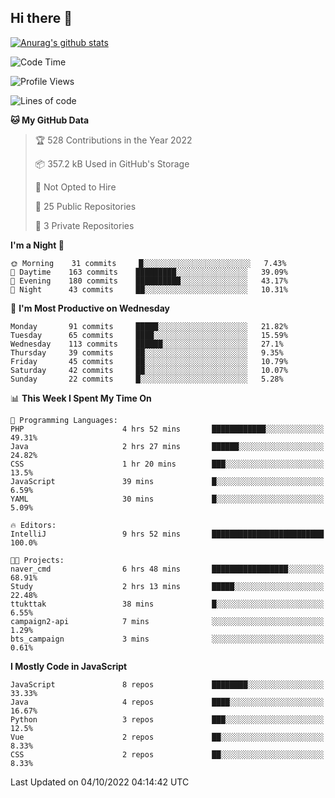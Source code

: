 ## Hi there 👋

[![Anurag's github stats](https://github-readme-stats.vercel.app/api?username=Songwonseok)](https://github.com/anuraghazra/github-readme-stats)



<!--START_SECTION:waka-->
![Code Time](http://img.shields.io/badge/Code%20Time-1%2C790%20hrs%2017%20mins-blue)

![Profile Views](http://img.shields.io/badge/Profile%20Views-1-blue)

![Lines of code](https://img.shields.io/badge/From%20Hello%20World%20I%27ve%20Written-3%20Million%20lines%20of%20code-blue)

**🐱 My GitHub Data** 

> 🏆 528 Contributions in the Year 2022
 > 
> 📦 357.2 kB Used in GitHub's Storage 
 > 
> 🚫 Not Opted to Hire
 > 
> 📜 25 Public Repositories 
 > 
> 🔑 3 Private Repositories  
 > 
**I'm a Night 🦉** 

```text
🌞 Morning    31 commits     █░░░░░░░░░░░░░░░░░░░░░░░░   7.43% 
🌆 Daytime    163 commits    █████████░░░░░░░░░░░░░░░░   39.09% 
🌃 Evening    180 commits    ██████████░░░░░░░░░░░░░░░   43.17% 
🌙 Night      43 commits     ██░░░░░░░░░░░░░░░░░░░░░░░   10.31%

```
📅 **I'm Most Productive on Wednesday** 

```text
Monday       91 commits     █████░░░░░░░░░░░░░░░░░░░░   21.82% 
Tuesday      65 commits     ████░░░░░░░░░░░░░░░░░░░░░   15.59% 
Wednesday    113 commits    ██████░░░░░░░░░░░░░░░░░░░   27.1% 
Thursday     39 commits     ██░░░░░░░░░░░░░░░░░░░░░░░   9.35% 
Friday       45 commits     ██░░░░░░░░░░░░░░░░░░░░░░░   10.79% 
Saturday     42 commits     ██░░░░░░░░░░░░░░░░░░░░░░░   10.07% 
Sunday       22 commits     █░░░░░░░░░░░░░░░░░░░░░░░░   5.28%

```


📊 **This Week I Spent My Time On** 

```text
💬 Programming Languages: 
PHP                      4 hrs 52 mins       ████████████░░░░░░░░░░░░░   49.31% 
Java                     2 hrs 27 mins       ██████░░░░░░░░░░░░░░░░░░░   24.82% 
CSS                      1 hr 20 mins        ███░░░░░░░░░░░░░░░░░░░░░░   13.5% 
JavaScript               39 mins             █░░░░░░░░░░░░░░░░░░░░░░░░   6.59% 
YAML                     30 mins             █░░░░░░░░░░░░░░░░░░░░░░░░   5.09%

🔥 Editors: 
IntelliJ                 9 hrs 52 mins       █████████████████████████   100.0%

🐱‍💻 Projects: 
naver_cmd                6 hrs 48 mins       █████████████████░░░░░░░░   68.91% 
Study                    2 hrs 13 mins       █████░░░░░░░░░░░░░░░░░░░░   22.48% 
ttukttak                 38 mins             █░░░░░░░░░░░░░░░░░░░░░░░░   6.55% 
campaign2-api            7 mins              ░░░░░░░░░░░░░░░░░░░░░░░░░   1.29% 
bts_campaign             3 mins              ░░░░░░░░░░░░░░░░░░░░░░░░░   0.61%

```

**I Mostly Code in JavaScript** 

```text
JavaScript               8 repos             ████████░░░░░░░░░░░░░░░░░   33.33% 
Java                     4 repos             ████░░░░░░░░░░░░░░░░░░░░░   16.67% 
Python                   3 repos             ███░░░░░░░░░░░░░░░░░░░░░░   12.5% 
Vue                      2 repos             ██░░░░░░░░░░░░░░░░░░░░░░░   8.33% 
CSS                      2 repos             ██░░░░░░░░░░░░░░░░░░░░░░░   8.33%

```



 Last Updated on 04/10/2022 04:14:42 UTC
<!--END_SECTION:waka-->
